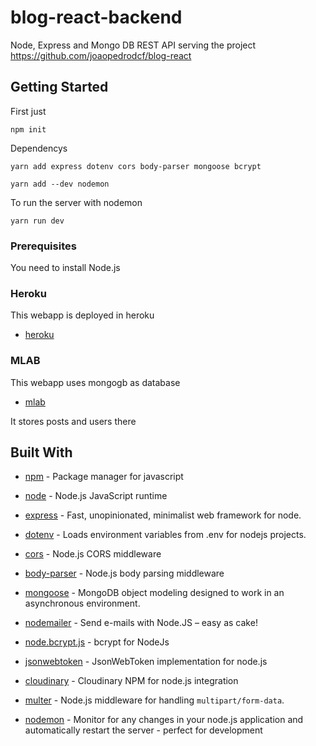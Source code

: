 # blog-react-backend

Node, Express and Mongo DB REST API serving the project https://github.com/joaopedrodcf/blog-react

## Getting Started

First just

```
npm init
```

Dependencys
```
yarn add express dotenv cors body-parser mongoose bcrypt
```

```
yarn add --dev nodemon
```

To run the server with nodemon
```
yarn run dev
```

### Prerequisites

You need to install Node.js

### Heroku

This webapp is deployed in heroku
* [heroku](www.heroku.com)

### MLAB

This webapp uses mongogb as database
* [mlab](www.mlab.com)

It stores posts and users there

## Built With

* [npm](https://github.com/npm/npm) - Package manager for javascript
* [node](https://github.com/nodejs/node) - Node.js JavaScript runtime

* [express](https://github.com/expressjs/express) - Fast, unopinionated, minimalist web framework for node.
* [dotenv](https://github.com/motdotla/dotenv) - Loads environment variables from .env for nodejs projects.
* [cors](https://github.com/expressjs/cors) - Node.js CORS middleware
* [body-parser](https://github.com/expressjs/body-parser) - Node.js body parsing middleware
* [mongoose](https://github.com/Automattic/mongoose) - MongoDB object modeling designed to work in an asynchronous environment.
* [nodemailer](https://github.com/nodemailer/nodemailer) - Send e-mails with Node.JS – easy as cake!
* [node.bcrypt.js](https://github.com/kelektiv/node.bcrypt.js) - bcrypt for NodeJs 
* [jsonwebtoken](https://github.com/auth0/node-jsonwebtoken) - JsonWebToken implementation for node.js
* [cloudinary](https://github.com/cloudinary/cloudinary_npm) - Cloudinary NPM for node.js integration 
* [multer](https://github.com/expressjs/multer) - Node.js middleware for handling `multipart/form-data`. 

* [nodemon](https://github.com/remy/nodemon) - Monitor for any changes in your node.js application and automatically restart the server - perfect for development

